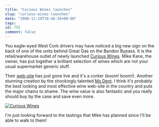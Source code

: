 ```yaml
---
title: "Curious Wines launches"
slug: "curious-wines-launches"
date: "2008-11-19T19:48:36+00:00"
tags:
id: 755
comment: false
---
```


You eagle-eyed West Cork drivers may have noticed a big new sign on the back of one of the units behind Great Gas on the Bandon Bypass. It is the retail/warehouse outlet of newly launched [Curious Wines](http://www.curiouswines.ie/). Mike Kane, the owner, has put together a brilliant selection of wines which are not your usual supermarket generic stuff.

Their [web-site](http://www.curiouswines.ie/) has just gone live and it's a corker (boom! boom!). Another stunning creation by the shockingly talented [Ms Dent](http://www.sabrinadent.com/2008/11/18/curiouswinesie-launched/). I think it's probably the best looking and most effective wine web-site in the country and puts the major chains to shame. The wine value is also fantastic and you really should buy by the case and save even more.

[![](http://conoroneill.com.s3.amazonaws.com/wp-content/uploads/2008/11/curious.jpg "Curious Wines")](http://conoroneill.com.s3.amazonaws.com/wp-content/uploads/2008/11/curious.jpg)

I'm just looking forward to the tastings that Mike has planned since I'll be able to walk to them!
